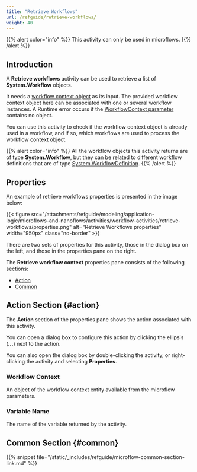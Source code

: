 ```yaml
---
title: "Retrieve Workflows"
url: /refguide/retrieve-workflows/
weight: 40
---
```


{{% alert color="info" %}}
This activity can only be used in microflows.
{{% /alert %}}

## Introduction

A **Retrieve workflows** activity can be used to retrieve a list of **System.Workflow** objects.

It needs a [workflow context object](/refguide/workflow-parameters/#entity) as its input. The provided workflow context object here can be associated with one or several workflow instances. A Runtime error occurs if the [WorkflowContext parameter](/refguide/workflow-parameters/) contains no object.

You can use this activity to check if the workflow context object is already used in a workflow, and if so, which workflows are used to process the workflow context object.

{{% alert color="info" %}}
All the workflow objects this activity returns are of type **System.Workflow**, but they can be related to different workflow definitions that are of type [System.WorkflowDefinition](/refguide/workflow-engine/#definition).
{{% /alert %}}

## Properties

An example of retrieve workflows properties is presented in the image below:

{{< figure src="/attachments/refguide/modeling/application-logic/microflows-and-nanoflows/activities/workflow-activities/retrieve-workflows/properties.png" alt="Retrieve Workflows properties" width="950px" class="no-border" >}}

There are two sets of properties for this activity, those in the dialog box on the left, and those in the properties pane on the right.

The **Retrieve workflow context** properties pane consists of the following sections:

* [Action](#action)
* [Common](#common)

## Action Section {#action}

The **Action** section of the properties pane shows the action associated with this activity.

You can open a dialog box to configure this action by clicking the ellipsis (**…**) next to the action.

You can also open the dialog box by double-clicking the activity, or right-clicking the activity and selecting **Properties**.

### Workflow Context

An object of the workflow context entity available from the microflow parameters.

### Variable Name

The name of the variable returned by the activity.

## Common Section {#common}

{{% snippet file="/static/_includes/refguide/microflow-common-section-link.md" %}}
